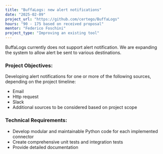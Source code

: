 ```yaml
---
title: "BuffaLogs: new alert notifications"
date: "2025-02-09"
project_url: "https://github.com/certego/BuffaLogs"
hours: "90 - 175 based on received proposal"
mentor: "Federico Foschini"
project_type: "Improving an existing tool"
---
```


BuffaLogs currently does not support alert notification. We are expanding the system to allow alert be sent to various destinations.

### Project Objectives:
Developing alert notifications for one or more of the following sources, depending on the project timeline:

* Email
* Http request
* Slack
* Additional sources to be considered based on project scope

### Technical Requirements:

* Develop modular and maintainable Python code for each implemented connector
* Create comprehensive unit tests and integration tests
* Provide detailed documentation